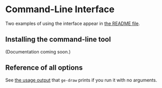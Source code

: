 
# Command-Line Interface

Two examples of using the interface appear in
[the README file](../README.md).

## Installing the command-line tool

(Documentation coming soon.)

## Reference of all options

See [the usage output](../cli-usage.txt) that `ge-draw` prints
if you run it with no arguments.
